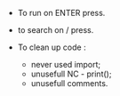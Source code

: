  - To run on ENTER press.

 - to search on / press.

 - To clean up code :
    - never used import;
    - unusefull NC - print();
    - unusefull comments.
